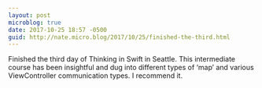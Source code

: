 ```yaml
---
layout: post
microblog: true
date: 2017-10-25 18:57 -0500
guid: http://nate.micro.blog/2017/10/25/finished-the-third.html
---
```

Finished the third day of Thinking in Swift in Seattle. This intermediate course has been insightful and dug into different types of ‘map’ and various ViewController communication types. I recommend it. 
